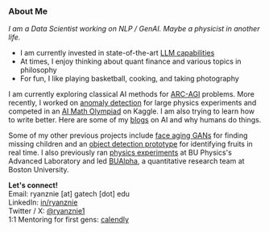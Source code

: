 ### About Me

*I am a Data Scientist working on NLP / GenAI. Maybe a physicist in another life.*
- I am currently invested in state-of-the-art [LLM capabilities](https://github.com/ryanznie/AI-Journey)
- At times, I enjoy thinking about quant finance and various topics in philosophy
- For fun, I like playing basketball, cooking, and taking photography

I am currently exploring classical AI methods for [ARC-AGI](https://arcprize.org/arc) problems. More recently, I worked on [anomaly detection](https://arxiv.org/abs/2501.13789) for large physics experiments and competed in an [AI Math Olympiad](https://www.kaggle.com/competitions/ai-mathematical-olympiad-prize) on Kaggle. I am also trying to learn how to write better. Here are some of my [blogs](https://ryanznie.github.io/blog.html) on AI and why humans do things.

Some of my other previous projects include [face aging GANs](https://github.com/BU-Spark/ml-atfal-mafkoda-missing-children) for finding missing children and an [object detection prototype](https://github.com/ryanznie/eLab-Object-Classification) for identifying fruits in real time. I also previously ran [physics experiments](https://github.com/ryanznie/adlab-experiments) at BU Physics's Advanced Laboratory and led [BUAlpha](https://github.com/bualpha), a quantitative research team at Boston University.

**Let's connect!** <br>
Email: ryanznie [at] gatech [dot] edu \
LinkedIn: [in/ryanznie](https://www.linkedin.com/in/ryanznie/) \
Twitter / X: [@ryanznie1](https://x.com/ryanznie1) \
1:1 Mentoring for first gens: [calendly](https://calendly.com/nie-ryanz)

<!--
**ryanznie/ryanznie** is a ✨ _special_ ✨ repository because its `README.md` (this file) appears on your GitHub profile.

Here are some ideas to get you started:

- 🔭 I’m currently working on ...
- 🌱 I’m currently learning ...
- 👯 I’m looking to collaborate on ...
- 🤔 I’m looking for help with ...
- 💬 Ask me about ...
- 📫 How to reach me: ...
- 😄 Pronouns: ...
- ⚡ Fun fact: ...
-->
